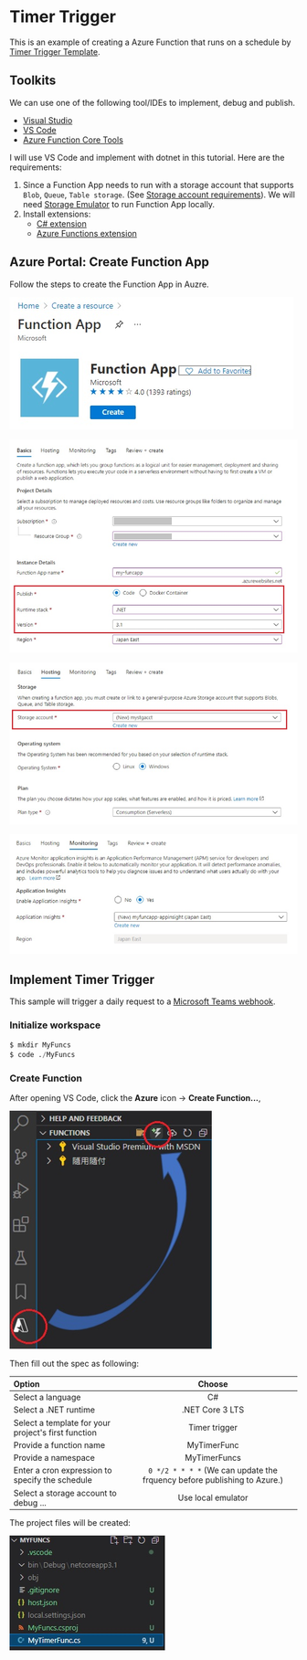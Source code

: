 # Timer Trigger

This is an example of creating a Azure Function that runs on a schedule by [Timer Trigger Template](https://docs.microsoft.com/en-us/azure/azure-functions/functions-create-scheduled-function).



## Toolkits

We can use one of the following tool/IDEs to implement, debug and publish.

- [Visual Studio](https://docs.microsoft.com/en-us/azure/azure-functions/functions-develop-vs)
- [VS Code](https://docs.microsoft.com/en-us/azure/azure-functions/functions-develop-vs-code)
- [Azure Function Core Tools](https://docs.microsoft.com/en-us/azure/azure-functions/functions-run-local)


I will use VS Code and implement with dotnet in this tutorial. Here are the requirements:

1. Since a Function App needs to run with a storage account that supports `Blob`, `Queue`, `Table storage`. (See [Storage account requirements](https://docs.microsoft.com/en-us/azure/azure-functions/storage-considerations#storage-account-requirements)). We will need [Storage Emulator](https://docs.microsoft.com/en-us/azure/storage/common/storage-use-emulator) to run Function App locally.
2. Install extensions:
   - [C# extension](https://marketplace.visualstudio.com/items?itemName=ms-dotnettools.csharp)
   - [Azure Functions extension](https://marketplace.visualstudio.com/items?itemName=ms-azuretools.vscode-azurefunctions)



## Azure Portal: Create Function App


Follow the steps to create the Function App in Auzre.

![](assets/funcapp_create.jpg)

![](assets/funcapp_create_basics.jpg)

![](assets/funcapp_create_hosting.jpg)

![](assets/funcapp_create_monitoring.jpg)


## Implement Timer Trigger

This sample will trigger a daily request to a [Microsoft Teams webhook](https://docs.microsoft.com/en-us/microsoftteams/platform/webhooks-and-connectors/how-to/add-incoming-webhook).

### Initialize workspace

```s
$ mkdir MyFuncs
$ code ./MyFuncs
```


### Create Function

After opening VS Code, click the **Azure** icon -> **Create Function...**,

![](assets/vscode_create_func.jpg)

Then fill out the spec as following:

| Option | Choose |
|:-------|:------:|
| Select a language | C# |
| Select a .NET runtime | .NET Core 3 LTS |
| Select a template for your project's first function | Timer trigger |
| Provide a function name | MyTimerFunc |
| Provide a namespace | MyTimerFuncs |
| Enter a cron expression to specify the schedule | `0 */2 * * * *` (We can update the frquency before publishing to Azure.) |
| Select a storage account to debug ... | Use local emulator |


The project files will be created:

![](assets/project.jpg)




